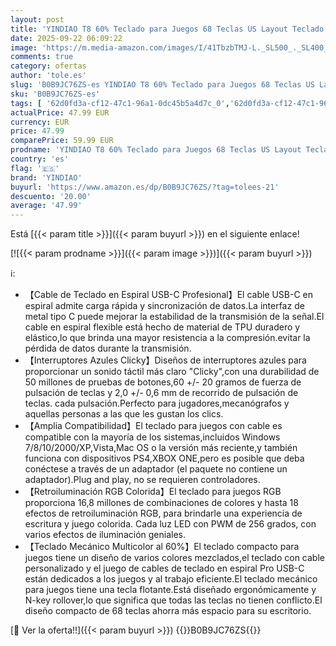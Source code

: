 ```yaml
---
layout: post
title: 'YINDIAO T8 60% Teclado para Juegos 68 Teclas US Layout Teclado Mecánico con Cable Compacto 18 Croma RGB Retroiluminado Interruptor Azul Cable de Teclado en Espiral USB C para PC Mac PS4 -Azul'
date: 2025-09-22 06:09:22
image: 'https://m.media-amazon.com/images/I/41TbzbTMJ-L._SL500_._SL400_.jpg'
comments: true
category: ofertas
author: 'tole.es'
slug: 'B0B9JC76ZS-es YINDIAO T8 60% Teclado para Juegos 68 Teclas US Layout...'
sku: 'B0B9JC76ZS-es'
tags: [ '62d0fd3a-cf12-47c1-96a1-0dc45b5a4d7c_0','62d0fd3a-cf12-47c1-96a1-0dc45b5a4d7c_1501','Accesorios para Juegos PC','Arborist Merchandising Root','Informática','Juegos y Accesorios para PC','Los favoritos de nuestros clientes: Informática','Self Service','Special Features Stores','Teclados para gamers para PC','Videojuegos','ps4','yindiao','🇪🇸', ]
actualPrice: 47.99 EUR
currency: EUR
price: 47.99
comparePrice: 59.99 EUR
prodname: 'YINDIAO T8 60% Teclado para Juegos 68 Teclas US Layout Teclado Mecánico con Cable Compacto 18 Croma RGB Retroiluminado Interruptor Azul Cable de Teclado en Espiral USB C para PC Mac PS4 -Azul'
country: 'es'
flag: '🇪🇸'
brand: 'YINDIAO'
buyurl: 'https://www.amazon.es/dp/B0B9JC76ZS/?tag=tolees-21'
descuento: '20.00'
average: '47.99'
---
```


Está [{{< param title >}}]({{< param buyurl >}}) en el siguiente enlace!

[![{{< param prodname >}}]({{< param image >}})]({{< param buyurl >}})

ℹ️:

- 【Cable de Teclado en Espiral USB-C Profesional】El cable USB-C en espiral admite carga rápida y sincronización de datos.La interfaz de metal tipo C puede mejorar la estabilidad de la transmisión de la señal.El cable en espiral flexible está hecho de material de TPU duradero y elástico,lo que brinda una mayor resistencia a la compresión.evitar la pérdida de datos durante la transmisión.
- 【Interruptores Azules Clicky】Diseños de interruptores azules para proporcionar un sonido táctil más claro "Clicky",con una durabilidad de 50 millones de pruebas de botones,60 +/- 20 gramos de fuerza de pulsación de teclas y 2,0 +/- 0,6 mm de recorrido de pulsación de teclas. cada pulsación.Perfecto para jugadores,mecanógrafos y aquellas personas a las que les gustan los clics.
- 【Amplia Compatibilidad】El teclado para juegos con cable es compatible con la mayoría de los sistemas,incluidos Windows 7/8/10/2000/XP,Vista,Mac OS o la versión más reciente,y también funciona con dispositivos PS4,XBOX ONE,pero es posible que deba conéctese a través de un adaptador (el paquete no contiene un adaptador).Plug and play, no se requieren controladores.
- 【Retroiluminación RGB Colorida】El teclado para juegos RGB proporciona 16,8 millones de combinaciones de colores y hasta 18 efectos de retroiluminación RGB, para brindarle una experiencia de escritura y juego colorida. Cada luz LED con PWM de 256 grados, con varios efectos de iluminación geniales.
- 【Teclado Mecánico Multicolor al 60%】El teclado compacto para juegos tiene un diseño de varios colores mezclados,el teclado con cable personalizado y el juego de cables de teclado en espiral Pro USB-C están dedicados a los juegos y al trabajo eficiente.El teclado mecánico para juegos tiene una tecla flotante.Está diseñado ergonómicamente y N-key rollover,lo que significa que todas las teclas no tienen conflicto.El diseño compacto de 68 teclas ahorra más espacio para su escritorio.

[🛒 Ver la oferta!!]({{< param buyurl >}})
{{<world>}}B0B9JC76ZS{{</world>}}
